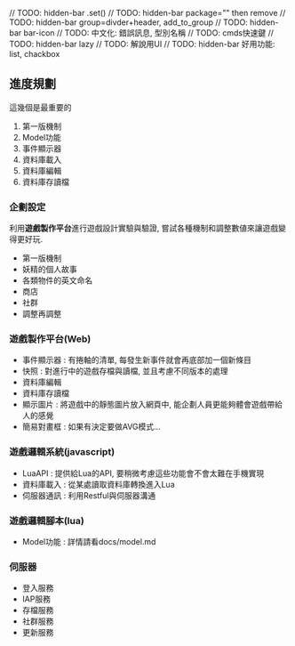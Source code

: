 // TODO: hidden-bar .set()
// TODO: hidden-bar package="" then remove
// TODO: hidden-bar group=divder+header, add_to_group
// TODO: hidden-bar bar-icon
// TODO: 中文化: 錯誤訊息, 型別名稱
// TODO: cmds快速鍵
// TODO: hidden-bar lazy
// TODO: 解說用UI
// TODO: hidden-bar 好用功能: list, chackbox

## 進度規劃

這幾個是最重要的

1. 第一版機制
2. Model功能
3. 事件顯示器
4. 資料庫載入
5. 資料庫編輯
6. 資料庫存讀檔



### 企劃設定

利用**遊戲製作平台**進行遊戲設計實驗與驗證,
嘗試各種機制和調整數値來讓遊戲變得更好玩.

- 第一版機制
- 妖精的個人故事
- 各類物件的英文命名
- 商店
- 社群
- 調整再調整


### 遊戲製作平台(Web)

- 事件顯示器 :    有捲軸的清單, 每發生新事件就會再底部加一個新條目
- 快照 :    對進行中的遊戲存檔與讀檔, 並且考慮不同版本的處理
- 資料庫編輯  
- 資料庫存讀檔  
- 顯示圖片 :    將遊戲中的靜態圖片放入網頁中, 能企劃人員更能夠體會遊戲帶給人的感覺
- 簡易對畫框 :    如果有決定要做AVG模式...


### 遊戲邏輯系統(javascript)

- LuaAPI :    提供給Lua的API, 要稍微考慮這些功能會不會太難在手機實現
- 資料庫載入 :    從某處讀取資料庫轉換進入Lua
- 伺服器通訊 :    利用Restful與伺服器溝通


### 遊戲邏輯腳本(lua)

- Model功能 :   詳情請看docs/model.md


### 伺服器

- 登入服務
- IAP服務
- 存檔服務
- 社群服務
- 更新服務


